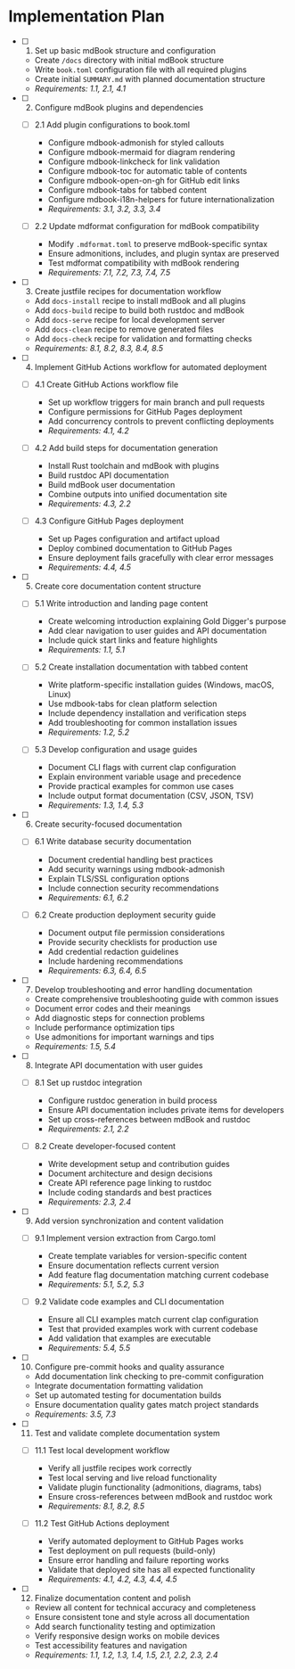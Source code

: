 # Implementation Plan

- [ ] 1. Set up basic mdBook structure and configuration

  - Create `/docs` directory with initial mdBook structure
  - Write `book.toml` configuration file with all required plugins
  - Create initial `SUMMARY.md` with planned documentation structure
  - _Requirements: 1.1, 2.1, 4.1_

- [ ] 2. Configure mdBook plugins and dependencies

  - [ ] 2.1 Add plugin configurations to book.toml

    - Configure mdbook-admonish for styled callouts
    - Configure mdbook-mermaid for diagram rendering
    - Configure mdbook-linkcheck for link validation
    - Configure mdbook-toc for automatic table of contents
    - Configure mdbook-open-on-gh for GitHub edit links
    - Configure mdbook-tabs for tabbed content
    - Configure mdbook-i18n-helpers for future internationalization
    - _Requirements: 3.1, 3.2, 3.3, 3.4_

  - [ ] 2.2 Update mdformat configuration for mdBook compatibility

    - Modify `.mdformat.toml` to preserve mdBook-specific syntax
    - Ensure admonitions, includes, and plugin syntax are preserved
    - Test mdformat compatibility with mdBook rendering
    - _Requirements: 7.1, 7.2, 7.3, 7.4, 7.5_

- [ ] 3. Create justfile recipes for documentation workflow

  - Add `docs-install` recipe to install mdBook and all plugins
  - Add `docs-build` recipe to build both rustdoc and mdBook
  - Add `docs-serve` recipe for local development server
  - Add `docs-clean` recipe to remove generated files
  - Add `docs-check` recipe for validation and formatting checks
  - _Requirements: 8.1, 8.2, 8.3, 8.4, 8.5_

- [ ] 4. Implement GitHub Actions workflow for automated deployment

  - [ ] 4.1 Create GitHub Actions workflow file

    - Set up workflow triggers for main branch and pull requests
    - Configure permissions for GitHub Pages deployment
    - Add concurrency controls to prevent conflicting deployments
    - _Requirements: 4.1, 4.2_

  - [ ] 4.2 Add build steps for documentation generation

    - Install Rust toolchain and mdBook with plugins
    - Build rustdoc API documentation
    - Build mdBook user documentation
    - Combine outputs into unified documentation site
    - _Requirements: 4.3, 2.2_

  - [ ] 4.3 Configure GitHub Pages deployment

    - Set up Pages configuration and artifact upload
    - Deploy combined documentation to GitHub Pages
    - Ensure deployment fails gracefully with clear error messages
    - _Requirements: 4.4, 4.5_

- [ ] 5. Create core documentation content structure

  - [ ] 5.1 Write introduction and landing page content

    - Create welcoming introduction explaining Gold Digger's purpose
    - Add clear navigation to user guides and API documentation
    - Include quick start links and feature highlights
    - _Requirements: 1.1, 5.1_

  - [ ] 5.2 Create installation documentation with tabbed content

    - Write platform-specific installation guides (Windows, macOS, Linux)
    - Use mdbook-tabs for clean platform selection
    - Include dependency installation and verification steps
    - Add troubleshooting for common installation issues
    - _Requirements: 1.2, 5.2_

  - [ ] 5.3 Develop configuration and usage guides

    - Document CLI flags with current clap configuration
    - Explain environment variable usage and precedence
    - Provide practical examples for common use cases
    - Include output format documentation (CSV, JSON, TSV)
    - _Requirements: 1.3, 1.4, 5.3_

- [ ] 6. Create security-focused documentation

  - [ ] 6.1 Write database security documentation

    - Document credential handling best practices
    - Add security warnings using mdbook-admonish
    - Explain TLS/SSL configuration options
    - Include connection security recommendations
    - _Requirements: 6.1, 6.2_

  - [ ] 6.2 Create production deployment security guide

    - Document output file permission considerations
    - Provide security checklists for production use
    - Add credential redaction guidelines
    - Include hardening recommendations
    - _Requirements: 6.3, 6.4, 6.5_

- [ ] 7. Develop troubleshooting and error handling documentation

  - Create comprehensive troubleshooting guide with common issues
  - Document error codes and their meanings
  - Add diagnostic steps for connection problems
  - Include performance optimization tips
  - Use admonitions for important warnings and tips
  - _Requirements: 1.5, 5.4_

- [ ] 8. Integrate API documentation with user guides

  - [ ] 8.1 Set up rustdoc integration

    - Configure rustdoc generation in build process
    - Ensure API documentation includes private items for developers
    - Set up cross-references between mdBook and rustdoc
    - _Requirements: 2.1, 2.2_

  - [ ] 8.2 Create developer-focused content

    - Write development setup and contribution guides
    - Document architecture and design decisions
    - Create API reference page linking to rustdoc
    - Include coding standards and best practices
    - _Requirements: 2.3, 2.4_

- [ ] 9. Add version synchronization and content validation

  - [ ] 9.1 Implement version extraction from Cargo.toml

    - Create template variables for version-specific content
    - Ensure documentation reflects current version
    - Add feature flag documentation matching current codebase
    - _Requirements: 5.1, 5.2, 5.3_

  - [ ] 9.2 Validate code examples and CLI documentation

    - Ensure all CLI examples match current clap configuration
    - Test that provided examples work with current codebase
    - Add validation that examples are executable
    - _Requirements: 5.4, 5.5_

- [ ] 10. Configure pre-commit hooks and quality assurance

  - Add documentation link checking to pre-commit configuration
  - Integrate documentation formatting validation
  - Set up automated testing for documentation builds
  - Ensure documentation quality gates match project standards
  - _Requirements: 3.5, 7.3_

- [ ] 11. Test and validate complete documentation system

  - [ ] 11.1 Test local development workflow

    - Verify all justfile recipes work correctly
    - Test local serving and live reload functionality
    - Validate plugin functionality (admonitions, diagrams, tabs)
    - Ensure cross-references between mdBook and rustdoc work
    - _Requirements: 8.1, 8.2, 8.5_

  - [ ] 11.2 Test GitHub Actions deployment

    - Verify automated deployment to GitHub Pages works
    - Test deployment on pull requests (build-only)
    - Ensure error handling and failure reporting works
    - Validate that deployed site has all expected functionality
    - _Requirements: 4.1, 4.2, 4.3, 4.4, 4.5_

- [ ] 12. Finalize documentation content and polish

  - Review all content for technical accuracy and completeness
  - Ensure consistent tone and style across all documentation
  - Add search functionality testing and optimization
  - Verify responsive design works on mobile devices
  - Test accessibility features and navigation
  - _Requirements: 1.1, 1.2, 1.3, 1.4, 1.5, 2.1, 2.2, 2.3, 2.4_
